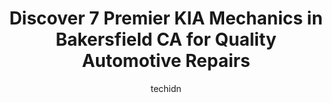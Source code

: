 ---
layout: ampstory
image: https://images.unsplash.com/photo-1637160967973-88751d581827?ixlib=rb-4.0.3&ixid=MnwxMjA3fDB8MHxwaG90by1wYWdlfHx8fGVufDB8fHx8&auto=format&fit=crop&w=640&h=853&q=80
author: techidn
featured: false
description: Experience the excellence of automotive service by visiting the 7 best KIA Mechanic in Bakersfield CA, USA. With their expertise, attention to detail, and commitment to customer satisfaction
title: Discover 7 Premier KIA Mechanics in Bakersfield CA for Quality Automotive Repairs
cover:
   title: Discover 7 Premier KIA Mechanics in Bakersfield CA for Quality Automotive Repairs
   subtitle: Rickpate
   background: https://images.unsplash.com/photo-1637160967973-88751d581827?ixlib=rb-4.0.3&ixid=MnwxMjA3fDB8MHxwaG90by1wYWdlfHx8fGVufDB8fHx8&auto=format&fit=crop&w=640&h=853&q=80

pages: 
 - layout: thirds
   top: <h1>#1 Caliber Collision</h1>
   bottom: "<p>Im a single mother to a 5-year-old son. The fact that I brought my car in on a Monday and by Wednesday it was ready was beyond amazing. I am blessed to know how amazin</p>"
   background: https://www.knot35.com/toplist/wp-content/uploads/2023/06/best-kia-mechanic-1-in-bakersfield-ca-1685833427.jpeg
   backgroundblur: true
 - layout: thirds
   top: <h1>#2 Circle M Tire & Automotive</h1>
   bottom: "<p>10120 Rosedale Hwy, Bakersfield, CA 93312, United States</p>"
   background: https://www.knot35.com/toplist/wp-content/uploads/2023/06/best-kia-mechanic-2-in-bakersfield-ca-1685833427.jpeg
   cta:
      link: https://www.knot35.com/toplist/discover-7-premier-kia-mechanics-in-bakersfield-ca-for-quality-automotive-repairs/
      text: Discover 7 Premier KIA Mechanics in Bakersfield CA for Quality Automotive Repairs
 - layout: thirds
   top: <h1>#3 MechaMedix Auto & RV Repair Shop</h1>
   bottom: "<p>814 Jackson St, Bakersfield, CA 93305, United States</p>"
   background: https://www.knot35.com/toplist/wp-content/uploads/2023/06/best-kia-mechanic-3-in-bakersfield-ca-1685833428.jpeg
   cta:
      link: https://www.knot35.com/toplist/discover-7-premier-kia-mechanics-in-bakersfield-ca-for-quality-automotive-repairs/
      text: Discover 7 Premier KIA Mechanics in Bakersfield CA for Quality Automotive Repairs
 - layout: thirds
   top: <h1>#4 Auto Village</h1>
   bottom: "<p>801 Oak St, Bakersfield, CA 93304, United States</p>"
   background: https://images.unsplash.com/photo-1518640467707-6811f4a6ab73?ixlib=rb-4.0.3&ixid=MnwxMjA3fDB8MHxwaG90by1wYWdlfHx8fGVufDB8fHx8&auto=format&fit=crop&w=640&h=853&q=80
   cta:
      link: https://www.knot35.com/toplist/discover-7-premier-kia-mechanics-in-bakersfield-ca-for-quality-automotive-repairs/
      text: Discover 7 Premier KIA Mechanics in Bakersfield CA for Quality Automotive Repairs
 - layout: thirds
   top: <h1>#5 Family Motors Acura</h1>
   bottom: "<p>4625 Wible Rd, Bakersfield, CA 93313, United States</p>"
   background: https://images.unsplash.com/photo-1591393223703-56fe1347ac62?ixlib=rb-4.0.3&ixid=MnwxMjA3fDB8MHxwaG90by1wYWdlfHx8fGVufDB8fHx8&auto=format&fit=crop&w=640&h=853&q=80
   cta:
      link: https://www.knot35.com/toplist/discover-7-premier-kia-mechanics-in-bakersfield-ca-for-quality-automotive-repairs/
      text: Discover 7 Premier KIA Mechanics in Bakersfield CA for Quality Automotive Repairs
 - layout: thirds
   top: <h1>#6 Caliber Collision</h1>
   bottom: "<p>7617 Meany Ave, Bakersfield, CA 93308, United States</p>"
   background: https://images.unsplash.com/photo-1549241520-425e3dfc01cb?ixlib=rb-4.0.3&ixid=MnwxMjA3fDB8MHxwaG90by1wYWdlfHx8fGVufDB8fHx8&auto=format&fit=crop&w=640&h=853&q=80
   cta:
      link: https://www.knot35.com/toplist/discover-7-premier-kia-mechanics-in-bakersfield-ca-for-quality-automotive-repairs/
      text: Discover 7 Premier KIA Mechanics in Bakersfield CA for Quality Automotive Repairs
 - layout: thirds
   top: <h1>#7 Sam Moores Automotive</h1>
   bottom: "<p>12759 Rosedale Hwy, Bakersfield, CA 93312, United States</p>"
   background: https://images.unsplash.com/photo-1597773150796-e5c14ebecbf5?ixlib=rb-4.0.3&ixid=MnwxMjA3fDB8MHxwaG90by1wYWdlfHx8fGVufDB8fHx8&auto=format&fit=crop&w=640&h=853&q=80
   cta:
      link: https://www.knot35.com/toplist/discover-7-premier-kia-mechanics-in-bakersfield-ca-for-quality-automotive-repairs/
      text: Discover 7 Premier KIA Mechanics in Bakersfield CA for Quality Automotive Repairs
 - layout: thirds
   middle: Continue reading...
   background: https://images.unsplash.com/photo-1546497974-b213c9efb599?ixlib=rb-4.0.3&ixid=MnwxMjA3fDB8MHxwaG90by1wYWdlfHx8fGVufDB8fHx8&auto=format&fit=crop&w=640&h=853&q=80
   cta:
      link: https://www.knot35.com/toplist/discover-7-premier-kia-mechanics-in-bakersfield-ca-for-quality-automotive-repairs/
      text: Discover 7 Premier KIA Mechanics in Bakersfield CA for Quality Automotive Repairs
      
---